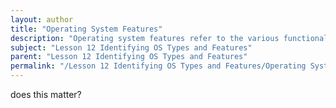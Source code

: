 ```yaml
---
layout: author
title: "Operating System Features"
description: "Operating system features refer to the various functionalities and services provided by an operating system to manage hardware and software resources effectively. Key features include user interfaces, multitasking capabilities, memory management, process scheduling, file system organization, device management, security features, and networking capabilities. Understanding these features helps in evaluating the performance, usability, and compatibility of different operating systems, which is crucial for making informed decisions in IT environments."
subject: "Lesson 12 Identifying OS Types and Features"
parent: "Lesson 12 Identifying OS Types and Features"
permalink: "/Lesson 12 Identifying OS Types and Features/Operating System Features/"
---
```


does this matter?
